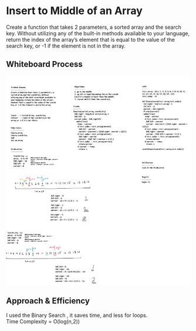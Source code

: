 # Insert to Middle of an Array

<!-- Description of the challenge -->

Create a function that takes 2 parameters, a sorted array and the search key. Without utilizing any of the built-in methods available to your language, return the index of the array’s element that is equal to the value of the search key, or -1 if the element is not in the array.

## Whiteboard Process

<!-- Embedded whiteboard image -->

![Binary Search](BinarySearch2.png)

## Approach & Efficiency

<!-- What approach did you take? Discuss Why. What is the Big O space/time for this approach? -->

I used the Binary Search , it saves time, and less for loops.  
Time Complexity = O(log(n,2)) <br><br>
